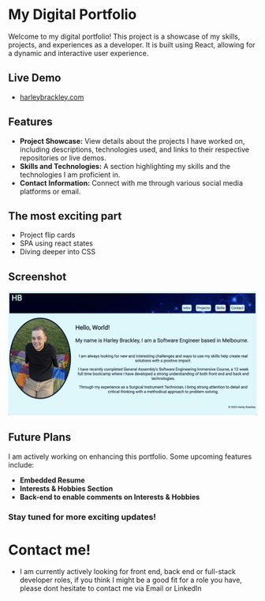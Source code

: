 # My Digital Portfolio

Welcome to my digital portfolio! This project is a showcase of my skills, projects, and experiences as a developer. It is built using React, allowing for a dynamic and interactive user experience.

## Live Demo

- [harleybrackley.com](https://www.harleybrackley.surge.sh)

## Features

- **Project Showcase:** View details about the projects I have worked on, including descriptions, technologies used, and links to their respective repositories or live demos.
- **Skills and Technologies:** A section highlighting my skills and the technologies I am proficient in.
- **Contact Information:** Connect with me through various social media platforms or email.

## The most exciting part

- Project flip cards
- SPA using react states
- Diving deeper into CSS

## Screenshot

![Intro Screenshot](/src/assets/Portfolio_Screenshot.png)

## Future Plans

I am actively working on enhancing this portfolio. Some upcoming features include:

- **Embedded Resume**
- **Interests & Hobbies Section**
- **Back-end to enable comments on Interests & Hobbies**

### Stay tuned for more exciting updates!

# Contact me!

- I am currently actively looking for front end, back end or full-stack developer roles, if you think I might be a good fit for a role you have, please dont hesitate to contact me via Email or LinkedIn
